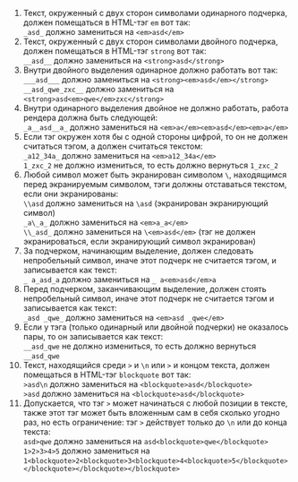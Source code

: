 1. Текст, окруженный с двух сторон символами одинарного подчерка, должен помещаться в HTML-тэг `em` вот так: <br>
`_asd_` должно замениться на `<em>asd</em>` <br>
2. Текст, окруженный с двух сторон символами двойного подчерка, должен помещаться в HTML-тэг `strong` вот так: <br>
`__asd__` должно замениться на `<strong>asd</strong>` <br>
3. Внутри двойного выделения одинарное должно работать вот так: <br>
`___asd___` должно замениться на `<strong><em>asd</em></strong>` <br>
`__asd_qwe_zxc__` должно замениться на `<strong>asd<em>qwe</em>zxc</strong>` <br>
4. Внутри одинарного выделения двойное не должно работать, работа рендера должна быть следующей: <br>
`_a__asd__a_` должно замениться на `<em>a</em><em>asd</em><em>a</em>` <br>
5. Если тэг окружен хотя бы с одной стороны цифрой, то он не должен считаться тэгом, а должен считаться текстом: <br>
`_a12_34a_` должно замениться на `<em>a12_34a</em>` <br>
`1_zxc_2` не должно измениться, то есть должно вернуться `1_zxc_2` <br>
6. Любой символ может быть экранирован символом `\`, находящимся перед экранируемым символом, тэги должны отставаться текстом, если они экранированы: <br>
`\\asd` должно замениться на `\asd` (экранирован экранирующий символ) <br>
`_a\_a_` должно замениться на `<em>a_a</em>` <br>
`\\_asd_` должно замениться на `\<em>asd</em>` (тэг не должен экранироваться, если экранирующий символ экранирован) <br>
7. За подчерком, начинающим выделение, должен следовать непробельный символ, иначе этот подчерк не считается тэгом, и записывается как текст: <br>
`_ a_asd_a` должно замениться на `_ a<em>asd</em>a` <br>
8. Перед подчерком, заканчивающим выделение, должен стоять непробельный символ, иначе этот подчерк не считается тэгом и записывается как текст: <br>
`_asd _qwe_` должно замениться на `<em>asd _qwe</em>` <br>
9. Если у тэга (только одинарный или двойной подчерки) не оказалось пары, то он записывается как текст: <br>
`__asd_qwe` не должно измениться, то есть должно вернуться `__asd_qwe` <br>
10. Текст, находящийся среди `>` и `\n` или `>` и концом текста, должен помещаться в HTML-тэг `blockquote` вот так: <br>
`>asd\n` должно замениться на `<blockquote>asd</blockquote>` <br>
`>asd` должно замениться на `<blockquote>asd</blockquote>` <br>
11. Допускается, что тэг `>` может начинаться с любой позиции в тексте, также этот тэг может быть вложенным сам в себя сколько угодно раз, но есть ограничение: тэг `>` действует только до `\n` или до конца текста: <br>
`asd>qwe` должно замениться на `asd<blockquote>qwe</blockquote>` <br>
`1>2>3>4>5` должно замениться на `1<blockquote>2<blockquote>3<blockquote>4<blockquote>5</blockquote></blockquote></blockquote></blockquote>` <br>
